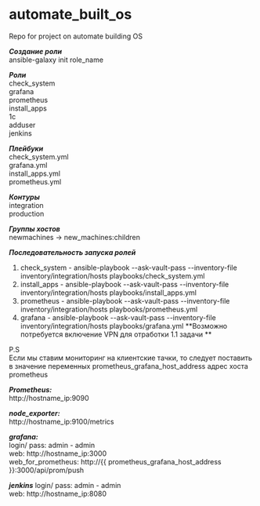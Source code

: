 # automate_built_os

Repo for project on automate building OS  

***Создание роли***   
ansible-galaxy init role_name  

***Роли***  
check_system  
grafana  
prometheus  
install_apps  
1c  
adduser  
jenkins  

***Плейбуки***  
check_system.yml  
grafana.yml  
install_apps.yml  
prometheus.yml  

***Контуры***  
integration  
production  

***Группы хостов***  
newmachines -> new_machines:children  

***Последовательность запуска ролей***  
1. check_system - ansible-playbook --ask-vault-pass --inventory-file inventory/integration/hosts playbooks/check_system.yml  
2. install_apps - ansible-playbook --ask-vault-pass --inventory-file inventory/integration/hosts playbooks/install_apps.yml  
3. prometheus - ansible-playbook --ask-vault-pass --inventory-file inventory/integration/hosts playbooks/prometheus.yml  
4. grafana - ansible-playbook --ask-vault-pass --inventory-file inventory/integration/hosts playbooks/grafana.yml   **Возможно потребуется включение VPN для   отработки  1.1 задачи **   

P.S  
Если мы ставим мониторинг на клиентские тачки, то следует поставить в значение переменных prometheus_grafana_host_address адрес хоста prometheus  

***Prometheus:***  
	http://hostname_ip:9090   

***node_exporter:***   
	http://hostname_ip:9100/metrics   

***grafana:***   
	login/ pass: admin - admin   
	web: http://hostname_ip:3000   
	web_for_prometheus: http://{{ prometheus_grafana_host_address }}:3000/api/prom/push

***jenkins***
	login/ pass: admin - admin   
	web: http://hostname_ip:8080  